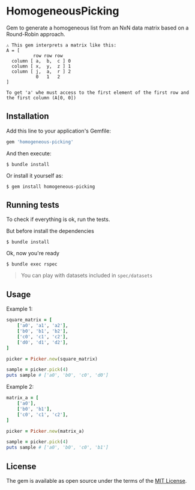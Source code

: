 # HomogeneousPicking

Gem to generate a homogeneous list from an NxN data matrix based on a Round-Robin approach.

    ⚠️ This gem interprets a matrix like this:
    A = [
              row row row
      column [ a,  b,  c ] 0
      column [ x,  y,  z ] 1
      column [ j,  a,  r ] 2
               0   1   2
    ]

    To get 'a' whe must access to the first element of the first row and the first column (A[0, 0])

## Installation

Add this line to your application's Gemfile:

```ruby
gem 'homogeneous-picking'
```

And then execute:

    $ bundle install

Or install it yourself as:

    $ gem install homogeneous-picking

## Running tests

To check if everything is ok, run the tests.

But before install the dependencies

    $ bundle install

Ok, now you're ready

    $ bundle exec rspec

> You can play with datasets included in `spec/datasets`

## Usage
Example 1:
```ruby
square_matrix = [
    ['a0', 'a1', 'a2'],
    ['b0', 'b1', 'b2'],
    ['c0', 'c1', 'c2'],
    ['d0', 'd1', 'd2'],
]

picker = Picker.new(square_matrix)

sample = picker.pick(4)
puts sample # ['a0', 'b0', 'c0', 'd0']

```
Example 2:
```ruby
matrix_a = [
    ['a0'],
    ['b0', 'b1'],
    ['c0', 'c1', 'c2'],
]

picker = Picker.new(matrix_a)

sample = picker.pick(4)
puts sample # ['a0', 'b0', 'c0', 'b1']
```

## License

The gem is available as open source under the terms of the [MIT License](https://opensource.org/licenses/MIT).
